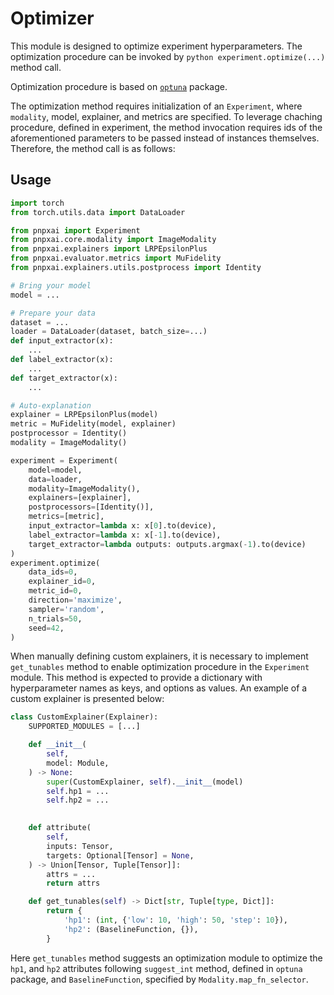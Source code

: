 # Optimizer

This module is designed to optimize experiment hyperparameters. The optimization procedure can be invoked by ```python experiment.optimize(...)``` method call.

Optimization procedure is based on [`optuna`](https://optuna.org/) package.

The optimization method requires initialization of an `Experiment`, where `modality`, model, explainer, and metrics are specified. To leverage chaching procedure, defined in experiment, the method invocation requires ids of the aforementioned parameters to be passed instead of instances themselves. Therefore, the method call is as follows:

## Usage

```python
import torch
from torch.utils.data import DataLoader

from pnpxai import Experiment
from pnpxai.core.modality import ImageModality
from pnpxai.explainers import LRPEpsilonPlus
from pnpxai.evaluator.metrics import MuFidelity
from pnpxai.explainers.utils.postprocess import Identity

# Bring your model
model = ...

# Prepare your data
dataset = ...
loader = DataLoader(dataset, batch_size=...)
def input_extractor(x):
	...
def label_extractor(x):
	...
def target_extractor(x):
	...

# Auto-explanation
explainer = LRPEpsilonPlus(model)
metric = MuFidelity(model, explainer)
postprocessor = Identity()
modality = ImageModality()

experiment = Experiment(
    model=model,
    data=loader,
    modality=ImageModality(),
    explainers=[explainer],
    postprocessors=[Identity()],
    metrics=[metric],
    input_extractor=lambda x: x[0].to(device),
    label_extractor=lambda x: x[-1].to(device),
    target_extractor=lambda outputs: outputs.argmax(-1).to(device)
)
experiment.optimize(
    data_ids=0,
    explainer_id=0,
    metric_id=0,
    direction='maximize',
    sampler='random',
    n_trials=50,
    seed=42,
)
```

When manually defining custom explainers, it is necessary to implement `get_tunables` method to enable optimization procedure in the `Experiment` module. This method is expected to provide a dictionary with hyperparameter names as keys, and options as values. An example of a custom explainer is presented below:

```python
class CustomExplainer(Explainer):
    SUPPORTED_MODULES = [...]

    def __init__(
        self,
        model: Module,
    ) -> None:
        super(CustomExplainer, self).__init__(model)
        self.hp1 = ...
        self.hp2 = ...

        
    def attribute(
        self,
        inputs: Tensor,
        targets: Optional[Tensor] = None,
    ) -> Union[Tensor, Tuple[Tensor]]:
        attrs = ...
        return attrs

    def get_tunables(self) -> Dict[str, Tuple[type, Dict]]:
        return {
            'hp1': (int, {'low': 10, 'high': 50, 'step': 10}),
            'hp2': (BaselineFunction, {}),
        }
```

Here `get_tunables` method suggests an optimization module to optimize the `hp1`, and `hp2` attributes following `suggest_int` method, defined in `optuna` package, and `BaselineFunction`, specified by `Modality.map_fn_selector`.
